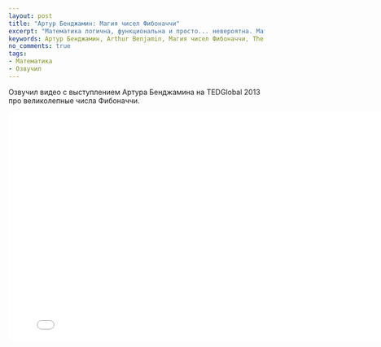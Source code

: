 ```yaml
---
layout: post
title: "Артур Бенджамин: Магия чисел Фибоначчи"
excerpt: "Математика логична, функциональна и просто... невероятна. Математический маг Артур Бенджамин исследует скрытые свойства странного и чудесного набора чисел — последовательности Фибоначчи."
keywords: Артур Бенджамин, Arthur Benjamin, Магия чисел Фибоначчи, The magic of Fibonacci numbers, видео TED на русском, TEDGlobal 2013, числа Фибоначчи, математика
no_comments: true
tags:
- Математика
- Озвучил
---
```


Озвучил видео с выступлением Артура Бенджамина на TEDGlobal 2013 про великолепные числа Фибоначчи.

<iframe width="800" height="450" src="//www.youtube.com/embed/50kPD_iy8xU" frameborder="0" allowfullscreen></iframe>
